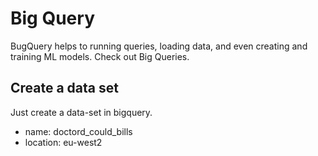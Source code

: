 # Big Query

BugQuery helps to running queries, loading data, and even creating and training ML models. Check out Big Queries.

## Create a data set

Just create a data-set in bigquery.

- name: doctord_could_bills
- location: eu-west2

